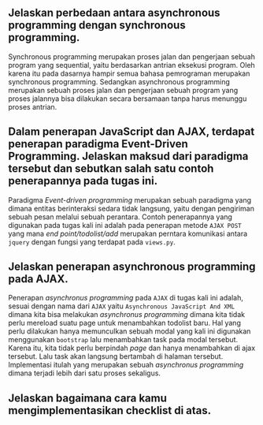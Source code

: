 ## Jelaskan perbedaan antara asynchronous programming dengan synchronous programming.
Synchronous programming merupakan proses jalan dan pengerjaan sebuah program yang sequential, yaitu berdasarkan antrian eksekusi program. Oleh karena itu pada dasarnya hampir semua bahasa pemrograman merupakan synchronous programming. Sedangkan asynchronous programming merupakan sebuah proses jalan dan pengerjaan sebuah program yang proses jalannya bisa dilakukan secara bersamaan tanpa harus menunggu proses antrian. 

## Dalam penerapan JavaScript dan AJAX, terdapat penerapan paradigma Event-Driven Programming. Jelaskan maksud dari paradigma tersebut dan sebutkan salah satu contoh penerapannya pada tugas ini.
Paradigma *Event-driven programming* merupakan sebuah paradigma yang dimana entitas berinteraksi sedara tidak langsung, yaitu dengan pengiriman sebuah pesan melalui sebuah perantara. Contoh penerapannya yang digunakan pada tugas kali ini adalah pada penerapan metode `AJAX POST` yang mana *end point/todolist/add* merupakan perntara komunikasi antara `jquery` dengan fungsi yang terdapat pada `views.py`.

## Jelaskan penerapan asynchronous programming pada AJAX.
Penerapan *asynchronus programming* pada `AJAX` di tugas kali ini adalah, sesuai dengan nama dari `AJAX` yaitu `Asynchronous JavaScript And XML` dimana kita bisa melakukan *asynchronus programming* dimana kita tidak perlu mereload suatu page untuk menambahkan todolist baru. Hal yang perlu dilakukan hanya memunculkan sebuah modal yang kali ini digunakan menggunakan `bootstrap` lalu menambahkan task pada modal tersebut. Karena itu, kita tidak perlu berpindah *page* dan hanya menambahkan di ajax tersebut. Lalu task akan langsung bertambah di halaman tersebut. Implementasi itulah yang merupakan sebuah *asynchronus programming* dimana terjadi lebih dari satu proses sekaligus.

##  Jelaskan bagaimana cara kamu mengimplementasikan checklist di atas.

